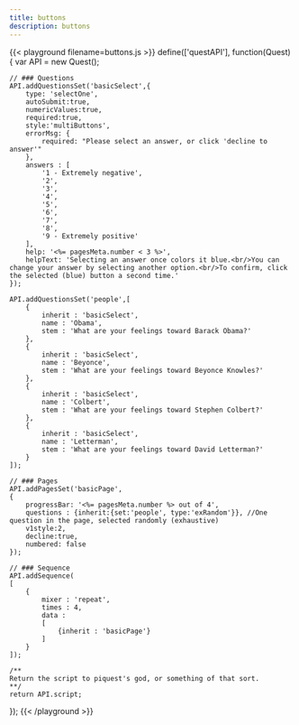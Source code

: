 ```yaml
---
title: buttons
description: buttons
---
```


{{< playground filename=buttons.js >}}
define(['questAPI'], function(Quest){
	var API = new Quest();

	// ### Questions
	API.addQuestionsSet('basicSelect',{
		type: 'selectOne',
		autoSubmit:true,
		numericValues:true,
		required:true,
		style:'multiButtons',
		errorMsg: {
			required: "Please select an answer, or click 'decline to answer'"
		},
		answers : [
			'1 - Extremely negative',
			'2',
			'3',
			'4',
			'5',
			'6',
			'7',
			'8',
			'9 - Extremely positive'
		],
		help: '<%= pagesMeta.number < 3 %>',
		helpText: 'Selecting an answer once colors it blue.<br/>You can change your answer by selecting another option.<br/>To confirm, click the selected (blue) button a second time.'
	});

	API.addQuestionsSet('people',[
		{
			inherit : 'basicSelect',
			name : 'Obama',
			stem : 'What are your feelings toward Barack Obama?'
		},
		{
			inherit : 'basicSelect',
			name : 'Beyonce',
			stem : 'What are your feelings toward Beyonce Knowles?'
		},
		{
			inherit : 'basicSelect',
			name : 'Colbert',
			stem : 'What are your feelings toward Stephen Colbert?'
		},
		{
			inherit : 'basicSelect',
			name : 'Letterman',
			stem : 'What are your feelings toward David Letterman?'
		}
	]);

	// ### Pages
	API.addPagesSet('basicPage',
	{
		progressBar: '<%= pagesMeta.number %> out of 4',
		questions : {inherit:{set:'people', type:'exRandom'}}, //One question in the page, selected randomly (exhaustive)
		v1style:2,
		decline:true,
		numbered: false
	});

	// ### Sequence
	API.addSequence(
	[
		{
			mixer : 'repeat',
			times : 4,
			data :
			[
				{inherit : 'basicPage'}
			]
		}
	]);

	/**
	Return the script to piquest's god, or something of that sort.
	**/
	return API.script;
});
{{< /playground >}}

